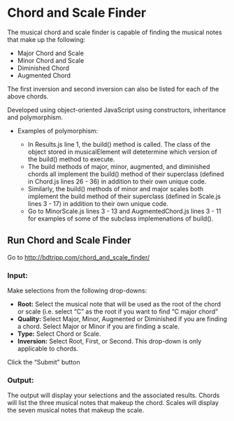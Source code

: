 # Chord and Scale Finder

The musical chord and scale finder is capable of finding the musical notes that make up the following:
 
- Major Chord and Scale  
- Minor Chord and Scale  
- Diminished Chord 
- Augmented Chord  

The first inversion and second inversion can also be listed for each of the above chords.  

Developed using object-oriented JavaScript using constructors, inheritance and polymorphism.

- Examples of polymorphism:

	- In Results.js line 1, the build() method is called. The class of the object stored in musicalElement will detetermine which version of the build() method to execute.
	- The build methods of major, minor, augmented, and diminished chords all implement the build() method of their superclass (defined in Chord.js lines 26 - 36) in addition to their own unique code.
	- Similarly, the build() methods of minor and major scales both implement the build method of their superclass (defined in Scale.js lines 3 - 17) in addition to their own unique code.
	- Go to MinorScale.js lines 3 - 13 and AugmentedChord.js lines 3 - 11 for examples of some of the subclass implemenations of build().

## Run Chord and Scale Finder
Go to http://bdtripp.com/chord_and_scale_finder/

### Input:
Make selections from the following drop-downs:
- **Root:**		Select the musical note that will be used as the root of the chord or scale (i.e. select “C” as the root if you want to find “C major chord”
- **Quality:**	Select Major, Minor, Augmented or Diminished if you are finding a chord.
		Select Major or Minor if you are finding a scale.
- **Type:**		Select Chord or Scale.
- **Inversion:**	Select Root, First, or Second.  This drop-down is only applicable to chords.  
<!-- This comment ends the list -->
Click the “Submit” button

### Output:

The output will display your selections and the associated results.  Chords will list the three musical notes that makeup the chord.  Scales will display the seven musical notes that makeup the scale.
